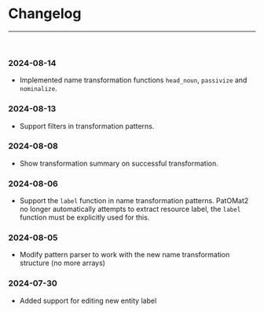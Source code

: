 # Changelog

---

<br/>

### 2024-08-14

- Implemented name transformation functions `head_noun`, `passivize` and `nominalize`.

### 2024-08-13

- Support filters in transformation patterns.

### 2024-08-08

- Show transformation summary on successful transformation.

### 2024-08-06

- Support the `label` function in name transformation patterns. PatOMat2 no longer automatically attempts to extract
  resource label, the `label` function must be explicitly used for this.

### 2024-08-05

- Modify pattern parser to work with the new name transformation structure (no more arrays)

### 2024-07-30

- Added support for editing new entity label
